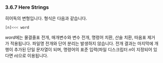 ### 3.6.7 Here Strings

히어독의 변형입니다. 형식은 다음과 같습니다.

```sh
[n]<<< word
```

*word*에는 물결줄표 전개, 매개변수와 변수 전개, 명령어 치환, 산술 치환, 따옴표 제거가 적용됩니다. 파일명 전개와 단어 분리는 발생하지 않습니다. 전개 결과는 마지막에 개행이 추가된 단일 문자열이 되며, 명령어의 표준 입력(파일 디스크립터 *n*이 지정되어 있다면 *n*)으로 이용됩니다.
